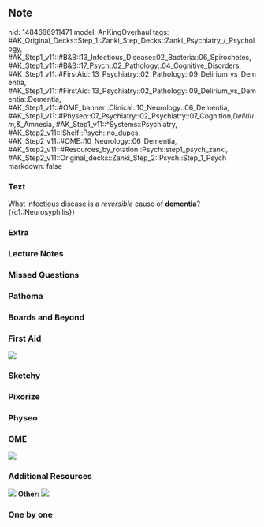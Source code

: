 ## Note
nid: 1484686911471
model: AnKingOverhaul
tags: #AK_Original_Decks::Step_1::Zanki_Step_Decks::Zanki_Psychiatry_/_Psychology, #AK_Step1_v11::#B&B::13_Infectious_Disease::02_Bacteria::06_Spirochetes, #AK_Step1_v11::#B&B::17_Psych::02_Pathology::04_Cognitive_Disorders, #AK_Step1_v11::#FirstAid::13_Psychiatry::02_Pathology::09_Delirium_vs_Dementia, #AK_Step1_v11::#FirstAid::13_Psychiatry::02_Pathology::09_Delirium_vs_Dementia::Dementia, #AK_Step1_v11::#OME_banner::Clinical::10_Neurology::06_Dementia, #AK_Step1_v11::#Physeo::07_Psychiatry::02_Psychiatry::07_Cognition,_Delirium,_&_Amnesia, #AK_Step1_v11::^Systems::Psychiatry, #AK_Step2_v11::!Shelf::Psych::no_dupes, #AK_Step2_v11::#OME::10_Neurology::06_Dementia, #AK_Step2_v11::#Resources_by_rotation::Psych::step1_psych_zanki, #AK_Step2_v11::Original_decks::Zanki_Step_2::Psych::Step_1_Psych
markdown: false

### Text
<div>
  What <u>infectious disease</u> is a <i>reversible</i> cause of
  <b>dementia</b>?
</div>
<div>
  {{c1::Neurosyphilis}}
</div>

### Extra


### Lecture Notes


### Missed Questions


### Pathoma


### Boards and Beyond


### First Aid
<img src="tmp6vU5cS.png">

### Sketchy


### Pixorize


### Physeo


### OME
<div class="ome-widget">
  <a href=
  "https://onlinemeded.org/spa/neurology/dementia/acquire?ref=anki">
  <img src="_OME_AnkiFlashcards_Lesson_4.png"></a>
</div>

### Additional Resources
<img src="paste-9a5311cf7bb708ee226ff680ba86bd1de2b76baf.jpg"
class="resizer"> <b>Other:</b> <img src="tmpSdHVaj.png" class=
"resizer">

### One by one

